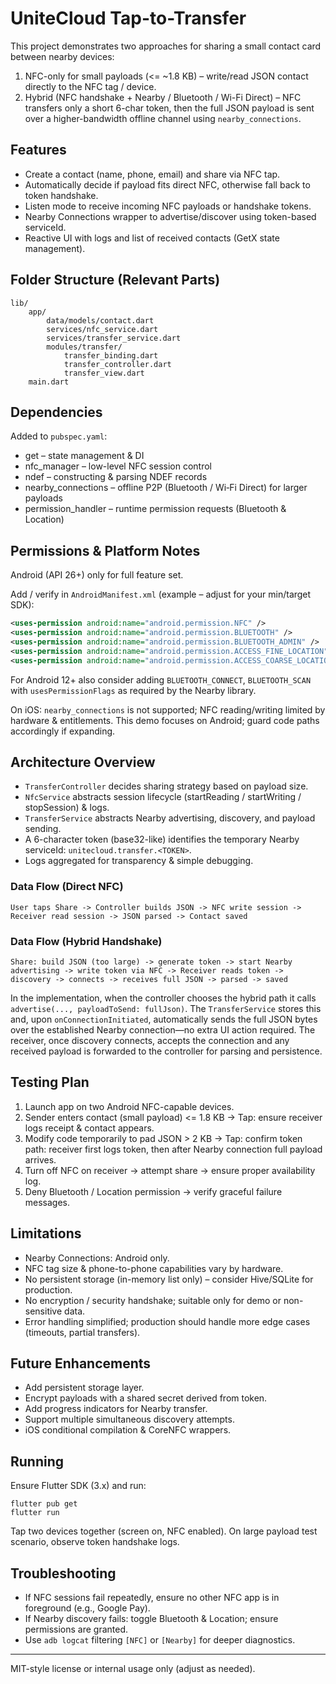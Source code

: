 # UniteCloud Tap-to-Transfer

This project demonstrates two approaches for sharing a small contact card between nearby devices:

1. NFC-only for small payloads (<= ~1.8 KB) – write/read JSON contact directly to the NFC tag / device.
2. Hybrid (NFC handshake + Nearby / Bluetooth / Wi-Fi Direct) – NFC transfers only a short 6-char token, then the full JSON payload is sent over a higher-bandwidth offline channel using `nearby_connections`.

## Features

- Create a contact (name, phone, email) and share via NFC tap.
- Automatically decide if payload fits direct NFC, otherwise fall back to token handshake.
- Listen mode to receive incoming NFC payloads or handshake tokens.
- Nearby Connections wrapper to advertise/discover using token-based serviceId.
- Reactive UI with logs and list of received contacts (GetX state management).

## Folder Structure (Relevant Parts)

```
lib/
	app/
		data/models/contact.dart
		services/nfc_service.dart
		services/transfer_service.dart
		modules/transfer/
			transfer_binding.dart
			transfer_controller.dart
			transfer_view.dart
	main.dart
```

## Dependencies

Added to `pubspec.yaml`:

- get – state management & DI
- nfc_manager – low-level NFC session control
- ndef – constructing & parsing NDEF records
- nearby_connections – offline P2P (Bluetooth / Wi‑Fi Direct) for larger payloads
- permission_handler – runtime permission requests (Bluetooth & Location)

## Permissions & Platform Notes

Android (API 26+) only for full feature set.

Add / verify in `AndroidManifest.xml` (example – adjust for your min/target SDK):

```xml
<uses-permission android:name="android.permission.NFC" />
<uses-permission android:name="android.permission.BLUETOOTH" />
<uses-permission android:name="android.permission.BLUETOOTH_ADMIN" />
<uses-permission android:name="android.permission.ACCESS_FINE_LOCATION" />
<uses-permission android:name="android.permission.ACCESS_COARSE_LOCATION" />
```

For Android 12+ also consider adding `BLUETOOTH_CONNECT`, `BLUETOOTH_SCAN` with `usesPermissionFlags` as required by the Nearby library.

On iOS: `nearby_connections` is not supported; NFC reading/writing limited by hardware & entitlements. This demo focuses on Android; guard code paths accordingly if expanding.

## Architecture Overview

- `TransferController` decides sharing strategy based on payload size.
- `NfcService` abstracts session lifecycle (startReading / startWriting / stopSession) & logs.
- `TransferService` abstracts Nearby advertising, discovery, and payload sending.
- A 6-character token (base32-like) identifies the temporary Nearby serviceId: `unitecloud.transfer.<TOKEN>`.
- Logs aggregated for transparency & simple debugging.

### Data Flow (Direct NFC)

```
User taps Share -> Controller builds JSON -> NFC write session -> Receiver read session -> JSON parsed -> Contact saved
```

### Data Flow (Hybrid Handshake)

```
Share: build JSON (too large) -> generate token -> start Nearby advertising -> write token via NFC -> Receiver reads token -> discovery -> connects -> receives full JSON -> parsed -> saved
```

In the implementation, when the controller chooses the hybrid path it calls `advertise(..., payloadToSend: fullJson)`. The `TransferService` stores this and, upon `onConnectionInitiated`, automatically sends the full JSON bytes over the established Nearby connection—no extra UI action required. The receiver, once discovery connects, accepts the connection and any received payload is forwarded to the controller for parsing and persistence.

## Testing Plan

1. Launch app on two Android NFC-capable devices.
2. Sender enters contact (small payload) <= 1.8 KB -> Tap: ensure receiver logs receipt & contact appears.
3. Modify code temporarily to pad JSON > 2 KB -> Tap: confirm token path: receiver first logs token, then after Nearby connection full payload arrives.
4. Turn off NFC on receiver -> attempt share -> ensure proper availability log.
5. Deny Bluetooth / Location permission -> verify graceful failure messages.

## Limitations

- Nearby Connections: Android only.
- NFC tag size & phone-to-phone capabilities vary by hardware.
- No persistent storage (in-memory list only) – consider Hive/SQLite for production.
- No encryption / security handshake; suitable only for demo or non-sensitive data.
- Error handling simplified; production should handle more edge cases (timeouts, partial transfers).

## Future Enhancements

- Add persistent storage layer.
- Encrypt payloads with a shared secret derived from token.
- Add progress indicators for Nearby transfer.
- Support multiple simultaneous discovery attempts.
- iOS conditional compilation & CoreNFC wrappers.

## Running

Ensure Flutter SDK (3.x) and run:

```
flutter pub get
flutter run
```

Tap two devices together (screen on, NFC enabled). On large payload test scenario, observe token handshake logs.

## Troubleshooting

- If NFC sessions fail repeatedly, ensure no other NFC app is in foreground (e.g., Google Pay).
- If Nearby discovery fails: toggle Bluetooth & Location; ensure permissions are granted.
- Use `adb logcat` filtering `[NFC]` or `[Nearby]` for deeper diagnostics.

---

MIT-style license or internal usage only (adjust as needed).
